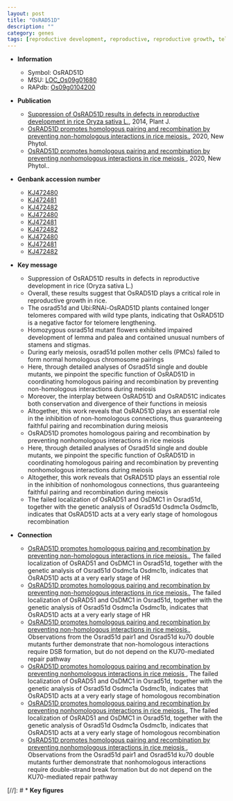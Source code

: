 ```yaml
---
layout: post
title: "OsRAD51D"
description: ""
category: genes
tags: [reproductive development, reproductive, reproductive growth, telomere lengthening, lemma, palea, stamen number, stigma number, homologous chromosome pairing, meiosis, homologous recombination]
---
```


* **Information**  
    + Symbol: OsRAD51D  
    + MSU: [LOC_Os09g01680](http://rice.plantbiology.msu.edu/cgi-bin/ORF_infopage.cgi?orf=LOC_Os09g01680)  
    + RAPdb: [Os09g0104200](http://rapdb.dna.affrc.go.jp/viewer/gbrowse_details/irgsp1?name=Os09g0104200)  

* **Publication**  
    + [Suppression of OsRAD51D results in defects in reproductive development in rice Oryza sativa L.](http://www.ncbi.nlm.nih.gov/pubmed?term=Suppression+of+OsRAD51D+results+in+defects+in+reproductive+development+in+rice+Oryza+sativa+L.%5BTitle%5D), 2014, Plant J.
    + [OsRAD51D promotes homologous pairing and recombination by preventing non-homologous interactions in rice meiosis.](http://www.ncbi.nlm.nih.gov/pubmed?term=OsRAD51D+promotes+homologous+pairing+and+recombination+by+preventing+non-homologous+interactions+in+rice+meiosis.%5BTitle%5D), 2020, New Phytol.
    + [OsRAD51D promotes homologous pairing and recombination by preventing nonhomologous interactions in rice meiosis ](http://www.ncbi.nlm.nih.gov/pubmed?term=OsRAD51D+promotes+homologous+pairing+and+recombination+by+preventing+nonhomologous+interactions+in+rice+meiosis+%5BTitle%5D), 2020, New Phytol..

* **Genbank accession number**  
    + [KJ472480](http://www.ncbi.nlm.nih.gov/nuccore/KJ472480)
    + [KJ472481](http://www.ncbi.nlm.nih.gov/nuccore/KJ472481)
    + [KJ472482](http://www.ncbi.nlm.nih.gov/nuccore/KJ472482)
    + [KJ472480](http://www.ncbi.nlm.nih.gov/nuccore/KJ472480)
    + [KJ472481](http://www.ncbi.nlm.nih.gov/nuccore/KJ472481)
    + [KJ472482](http://www.ncbi.nlm.nih.gov/nuccore/KJ472482)
    + [KJ472480](http://www.ncbi.nlm.nih.gov/nuccore/KJ472480)
    + [KJ472481](http://www.ncbi.nlm.nih.gov/nuccore/KJ472481)
    + [KJ472482](http://www.ncbi.nlm.nih.gov/nuccore/KJ472482)

* **Key message**  
    + Suppression of OsRAD51D results in defects in reproductive development in rice (Oryza sativa L.)
    + Overall, these results suggest that OsRAD51D plays a critical role in reproductive growth in rice.
    + The osrad51d and Ubi:RNAi-OsRAD51D plants contained longer telomeres compared with wild type plants, indicating that OsRAD51D is a negative factor for telomere lengthening.
    + Homozygous osrad51d mutant flowers exhibited impaired development of lemma and palea and contained unusual numbers of stamens and stigmas.
    + During early meiosis, osrad51d pollen mother cells (PMCs) failed to form normal homologous chromosome pairings
    + Here, through detailed analyses of Osrad51d single and double mutants, we pinpoint the specific function of OsRAD51D in coordinating homologous pairing and recombination by preventing non-homologous interactions during meiosis
    + Moreover, the interplay between OsRAD51D and OsRAD51C indicates both conservation and divergence of their functions in meiosis
    + Altogether, this work reveals that OsRAD51D plays an essential role in the inhibition of non-homologous connections, thus guaranteeing faithful pairing and recombination during meiosis
    + OsRAD51D promotes homologous pairing and recombination by preventing nonhomologous interactions in rice meiosis
    + Here, through detailed analyses of Osrad51d single and double mutants, we pinpoint the specific function of OsRAD51D in coordinating homologous pairing and recombination by preventing nonhomologous interactions during meiosis
    + Altogether, this work reveals that OsRAD51D plays an essential role in the inhibition of nonhomologous connections, thus guaranteeing faithful pairing and recombination during meiosis
    + The failed localization of OsRAD51 and OsDMC1 in Osrad51d, together with the genetic analysis of Osrad51d Osdmc1a Osdmc1b, indicates that OsRAD51D acts at a very early stage of homologous recombination

* **Connection**  
    + [OsRAD51D promotes homologous pairing and recombination by preventing non-homologous interactions in rice meiosis.](http://www.ncbi.nlm.nih.gov/pubmed?term=OsRAD51D+promotes+homologous+pairing+and+recombination+by+preventing+non-homologous+interactions+in+rice+meiosis.%5BTitle%5D),  The failed localization of OsRAD51 and OsDMC1 in Osrad51d, together with the genetic analysis of Osrad51d Osdmc1a Osdmc1b, indicates that OsRAD51D acts at a very early stage of HR
    + [OsRAD51D promotes homologous pairing and recombination by preventing non-homologous interactions in rice meiosis.](http://www.ncbi.nlm.nih.gov/pubmed?term=OsRAD51D+promotes+homologous+pairing+and+recombination+by+preventing+non-homologous+interactions+in+rice+meiosis.%5BTitle%5D),  The failed localization of OsRAD51 and OsDMC1 in Osrad51d, together with the genetic analysis of Osrad51d Osdmc1a Osdmc1b, indicates that OsRAD51D acts at a very early stage of HR
    + [OsRAD51D promotes homologous pairing and recombination by preventing non-homologous interactions in rice meiosis.](http://www.ncbi.nlm.nih.gov/pubmed?term=OsRAD51D+promotes+homologous+pairing+and+recombination+by+preventing+non-homologous+interactions+in+rice+meiosis.%5BTitle%5D),  Observations from the Osrad51d pair1 and Osrad51d ku70 double mutants further demonstrate that non-homologous interactions require DSB formation, but do not depend on the KU70-mediated repair pathway
    + [OsRAD51D promotes homologous pairing and recombination by preventing nonhomologous interactions in rice meiosis ](http://www.ncbi.nlm.nih.gov/pubmed?term=OsRAD51D+promotes+homologous+pairing+and+recombination+by+preventing+nonhomologous+interactions+in+rice+meiosis+%5BTitle%5D),  The failed localization of OsRAD51 and OsDMC1 in Osrad51d, together with the genetic analysis of Osrad51d Osdmc1a Osdmc1b, indicates that OsRAD51D acts at a very early stage of homologous recombination
    + [OsRAD51D promotes homologous pairing and recombination by preventing nonhomologous interactions in rice meiosis ](http://www.ncbi.nlm.nih.gov/pubmed?term=OsRAD51D+promotes+homologous+pairing+and+recombination+by+preventing+nonhomologous+interactions+in+rice+meiosis+%5BTitle%5D),  The failed localization of OsRAD51 and OsDMC1 in Osrad51d, together with the genetic analysis of Osrad51d Osdmc1a Osdmc1b, indicates that OsRAD51D acts at a very early stage of homologous recombination
    + [OsRAD51D promotes homologous pairing and recombination by preventing nonhomologous interactions in rice meiosis ](http://www.ncbi.nlm.nih.gov/pubmed?term=OsRAD51D+promotes+homologous+pairing+and+recombination+by+preventing+nonhomologous+interactions+in+rice+meiosis+%5BTitle%5D),  Observations from the Osrad51d pair1 and Osrad51d ku70 double mutants further demonstrate that nonhomologous interactions require double-strand break formation but do not depend on the KU70-mediated repair pathway

[//]: # * **Key figures**  


